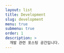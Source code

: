 ```yaml
---
layout: list
title: Development
slug: development
menu: true
submenu: true
order: 1
description: >
  개발 관련 포스팅 공간입니다.
---
```

